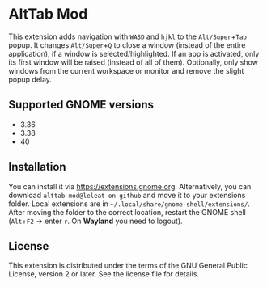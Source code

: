 # AltTab Mod

This extension adds navigation with `WASD` and `hjkl` to the `Alt/Super`+`Tab` popup. It changes `Alt/Super`+`Q` to close a window (instead of the entire application), if a window is selected/highlighted. If an app is activated, only its first window will be raised (instead of all of them). Optionally, only show windows from the current workspace or monitor and remove the slight popup delay.

## Supported GNOME versions

- 3.36
- 3.38
- 40

## Installation

You can install it via https://extensions.gnome.org. Alternatively, you can download `alttab-mod@leleat-on-github` and move it to your extensions folder. Local extensions are in `~/.local/share/gnome-shell/extensions/`. After moving the folder to the correct location, restart the GNOME shell (`Alt`+`F2` -> enter `r`. On **Wayland** you need to logout).

## License

This extension is distributed under the terms of the GNU General Public License, version 2 or later. See the license file for details.
